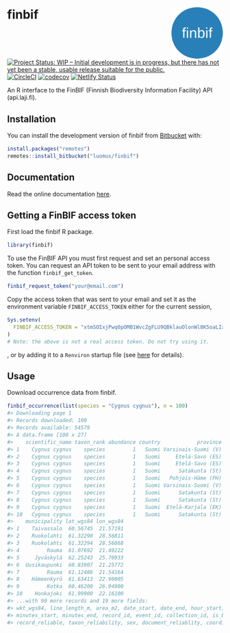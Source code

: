
# finbif <img src="man/figures/logo.png" align="right" alt="" width="120">

[![Project Status: WIP – Initial development is in progress, but there
has not yet been a stable, usable release suitable for the
public.](https://www.repostatus.org/badges/latest/wip.svg)](https://www.repostatus.org/#wip)
[![CircleCI](https://circleci.com/bb/luomus/finbif.svg?style=shield&circle-token=0c7c2580ef1ca3246d3da8ba60064aeaf9c8eecd)](https://circleci.com/bb/luomus/finbif)
[![codecov](https://codecov.io/bb/luomus/finbif/branch/master/graph/badge.svg?token=erk5D6H4i2)](https://codecov.io/bb/luomus/finbif)
[![Netlify
Status](https://api.netlify.com/api/v1/badges/5fdd166e-0155-4992-9009-82434fefe4f4/deploy-status)](https://app.netlify.com/sites/finbif/deploys)

An R interface to the FinBIF (Finnish Biodiversity Information Facility)
API (api.laji.fi).

## Installation

You can install the development version of finbif from
[Bitbucket](https://bitbucket.org) with:

``` r
install.packages("remotes")
remotes::install_bitbucket("luomus/finbif")
```

## Documentation

Read the online documentation [here](https://finbif.netlify.com).

## Getting a FinBIF access token

First load the finbif R package.

``` r
library(finbif)
```

To use the FinBIF API you must first request and set an personal access
token. You can request an API token to be sent to your email address
with the function `finbif_get_token`.

``` r
finbif_request_token("your@email.com")
```

Copy the access token that was sent to your email and set it as the
environment variable `FINBIF_ACCESS_TOKEN` either for the current
session,

``` r
Sys.setenv(
  FINBIF_ACCESS_TOKEN = "xtmSOIxjPwq0pOMB1WvcZgFLU9QBklauOlonWl8K5oaLIx8RniJLrvcJU4v9H7Et"
)
# Note: the above is not a real access token. Do not try using it.
```

, or by adding it to a `Renviron` startup file (see
[here](https://rviews.rstudio.com/2017/04/19/r-for-enterprise-understanding-r-s-startup/)
for details).

## Usage

Download occurrence data from finbif.

``` r
finbif_occurrence(list(species = "Cygnus cygnus"), n = 100)
#> Downloading page 1
#> Records downloaded: 100
#> Records available: 54579
#> A data.frame [100 x 27]
#>    scientific_name taxon_rank abundance country            province
#> 1    Cygnus cygnus    species         1   Suomi Varsinais-Suomi (V)
#> 2    Cygnus cygnus    species         1   Suomi     Etelä-Savo (ES)
#> 3    Cygnus cygnus    species         1   Suomi     Etelä-Savo (ES)
#> 4    Cygnus cygnus    species         1   Suomi      Satakunta (St)
#> 5    Cygnus cygnus    species         1   Suomi   Pohjois-Häme (PH)
#> 6    Cygnus cygnus    species         1   Suomi Varsinais-Suomi (V)
#> 7    Cygnus cygnus    species         1   Suomi      Satakunta (St)
#> 8    Cygnus cygnus    species         1   Suomi      Satakunta (St)
#> 9    Cygnus cygnus    species         1   Suomi  Etelä-Karjala (EK)
#> 10   Cygnus cygnus    species         1   Suomi      Satakunta (St)
#>    municipality lat_wgs84 lon_wgs84
#> 1    Taivassalo  60.56745  21.57191
#> 2    Ruokolahti  61.32290  28.56811
#> 3    Ruokolahti  61.32294  28.56868
#> 4         Rauma  61.07692  21.49222
#> 5     Jyväskylä  62.25243  25.70933
#> 6  Uusikaupunki  60.83907  21.25772
#> 7         Rauma  61.12486  21.54164
#> 8    Hämeenkyrö  61.63413  22.90005
#> 9         Kotka  60.46200  26.94900
#> 10    Honkajoki  61.99900  22.16100
#> ...with 90 more records and 19 more fields:
#> wkt_wgs84, line_length_m, area_m2, date_start, date_end, hour_start, hour_end,
#> minutes_start, minutes_end, record_id, event_id, collection_id, is_breeding_site, any_issues,
#> record_reliable, taxon_reliability, sex, document_reliablity, coordinate_accuracy,
```
